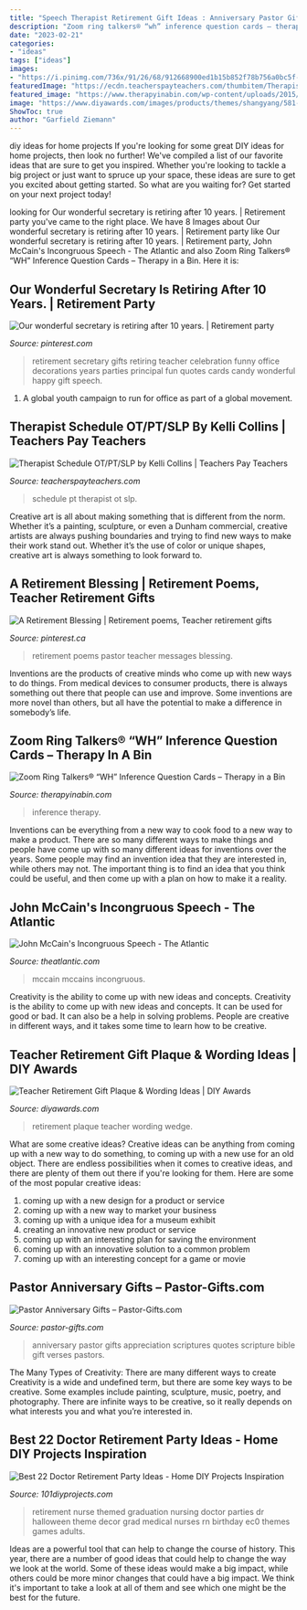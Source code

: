 ```yaml
---
title: "Speech Therapist Retirement Gift Ideas : Anniversary Pastor Gifts Appreciation Scriptures Quotes Scripture Bible Gift Verses Pastors"
description: "Zoom ring talkers® “wh” inference question cards – therapy in a bin"
date: "2023-02-21"
categories:
- "ideas"
tags: ["ideas"]
images:
- "https://i.pinimg.com/736x/91/26/68/912668900ed1b15b852f78b756a0bc5f--pastor-retirement-party-ideas-retirement-poems.jpg"
featuredImage: "https://ecdn.teacherspayteachers.com/thumbitem/Therapist-Schedule-OTPTSLP-1412229-1500873577/original-1412229-1.jpg"
featured_image: "https://www.therapyinabin.com/wp-content/uploads/2015/02/WH-Inference-Question-2-510x671.png"
image: "https://www.diyawards.com/images/products/themes/shangyang/581-detail-wedge-teacher-retirement-plaque.jpg"
ShowToc: true
author: "Garfield Ziemann"
---
```



diy ideas for home projects
If you're looking for some great DIY ideas for home projects, then look no further! We've compiled a list of our favorite ideas that are sure to get you inspired.
Whether you're looking to tackle a big project or just want to spruce up your space, these ideas are sure to get you excited about getting started. So what are you waiting for? Get started on your next project today!

	

		
looking for Our wonderful secretary is retiring after 10 years. | Retirement party you've came to the right place. We have 8 Images about Our wonderful secretary is retiring after 10 years. | Retirement party like Our wonderful secretary is retiring after 10 years. | Retirement party, John McCain&#039;s Incongruous Speech - The Atlantic and also Zoom Ring Talkers® “WH” Inference Question Cards – Therapy in a Bin. Here it is:
		
    
## Our Wonderful Secretary Is Retiring After 10 Years. | Retirement Party

<img loading=lazy src="https://s-media-cache-ak0.pinimg.com/736x/4f/d6/88/4fd688991c9bf82684600a9cf7287e7e.jpg" onerror="this.onerror=null;this.src='https://tse3.mm.bing.net/th?id=OIP.fDWih11VxncimAH5ruJesAHaJ3&amp;pid=15.1';" alt="Our wonderful secretary is retiring after 10 years. | Retirement party">

_Source: pinterest.com_

>retirement secretary gifts retiring teacher celebration funny office decorations years parties principal fun quotes cards candy wonderful happy gift speech. 

	

1. A global youth campaign to run for office as part of a global movement. 

    
## Therapist Schedule OT/PT/SLP By Kelli Collins | Teachers Pay Teachers

<img loading=lazy src="https://ecdn.teacherspayteachers.com/thumbitem/Therapist-Schedule-OTPTSLP-1412229-1500873577/original-1412229-1.jpg" onerror="this.onerror=null;this.src='https://tse1.mm.bing.net/th?id=OIP.eASXAS8WcC1qG_Rn1YxqswAAAA&amp;pid=15.1';" alt="Therapist Schedule OT/PT/SLP by Kelli Collins | Teachers Pay Teachers">

_Source: teacherspayteachers.com_

>schedule pt therapist ot slp. 

	

Creative art is all about making something that is different from the norm. Whether it’s a painting, sculpture, or even a Dunham commercial, creative artists are always pushing boundaries and trying to find new ways to make their work stand out. Whether it’s the use of color or unique shapes, creative art is always something to look forward to.

    
## A Retirement Blessing | Retirement Poems, Teacher Retirement Gifts

<img loading=lazy src="https://i.pinimg.com/736x/91/26/68/912668900ed1b15b852f78b756a0bc5f--pastor-retirement-party-ideas-retirement-poems.jpg" onerror="this.onerror=null;this.src='https://tse1.mm.bing.net/th?id=OIP.5nNQ4Gja3CkK6nE2O3sJvQHaJx&amp;pid=15.1';" alt="A Retirement Blessing | Retirement poems, Teacher retirement gifts">

_Source: pinterest.ca_

>retirement poems pastor teacher messages blessing. 

	

Inventions are the products of creative minds who come up with new ways to do things. From medical devices to consumer products, there is always something out there that people can use and improve. Some inventions are more novel than others, but all have the potential to make a difference in somebody’s life.

    
## Zoom Ring Talkers® “WH” Inference Question Cards – Therapy In A Bin

<img loading=lazy src="https://www.therapyinabin.com/wp-content/uploads/2015/02/WH-Inference-Question-2-510x671.png" onerror="this.onerror=null;this.src='https://tse3.mm.bing.net/th?id=OIP.P7pmxihaAzMYHEiPHOhVhAHaJv&amp;pid=15.1';" alt="Zoom Ring Talkers® “WH” Inference Question Cards – Therapy in a Bin">

_Source: therapyinabin.com_

>inference therapy. 

	

Inventions can be everything from a new way to cook food to a new way to make a product. There are so many different ways to make things and people have come up with so many different ideas for inventions over the years. Some people may find an invention idea that they are interested in, while others may not. The important thing is to find an idea that you think could be useful, and then come up with a plan on how to make it a reality.

    
## John McCain&#039;s Incongruous Speech - The Atlantic

<img loading=lazy src="https://cdn.theatlantic.com/thumbor/Y400584Z4XhiXEBXvTqa9HunkAw=/56x97:2940x1600/960x500/media/img/mt/2017/07/RTX3CVR0/original.jpg" onerror="this.onerror=null;this.src='https://tse2.mm.bing.net/th?id=OIP.yvFni2KTBIfSuNp-yX9Y4gHaD2&amp;pid=15.1';" alt="John McCain&#039;s Incongruous Speech - The Atlantic">

_Source: theatlantic.com_

>mccain mccains incongruous. 

	

Creativity is the ability to come up with new ideas and concepts.
Creativity is the ability to come up with new ideas and concepts. It can be used for good or bad. It can also be a help in solving problems. People are creative in different ways, and it takes some time to learn how to be creative.

    
## Teacher Retirement Gift Plaque &amp; Wording Ideas | DIY Awards

<img loading=lazy src="https://www.diyawards.com/images/products/themes/shangyang/581-detail-wedge-teacher-retirement-plaque.jpg" onerror="this.onerror=null;this.src='https://tse4.mm.bing.net/th?id=OIP._USejG_qe784iXBlW33ROwHaHa&amp;pid=15.1';" alt="Teacher Retirement Gift Plaque &amp; Wording Ideas | DIY Awards">

_Source: diyawards.com_

>retirement plaque teacher wording wedge. 

	

What are some creative ideas?
Creative ideas can be anything from coming up with a new way to do something, to coming up with a new use for an old object. There are endless possibilities when it comes to creative ideas, and there are plenty of them out there if you're looking for them. Here are some of the most popular creative ideas: 
1. coming up with a new design for a product or service 
2. coming up with a new way to market your business 
3. coming up with a unique idea for a museum exhibit 
4. creating an innovative new product or service 
5. coming up with an interesting plan for saving the environment 
6. coming up with an innovative solution to a common problem 
7. coming up with an interesting concept for a game or movie 

    
## Pastor Anniversary Gifts – Pastor-Gifts.com

<img loading=lazy src="http://www.pastor-gifts.com/wp-content/uploads/2011/09/Pastor-anniversary-600x315.jpg" onerror="this.onerror=null;this.src='https://tse4.mm.bing.net/th?id=OIP.vigGostGbNPFQ7p6tNbNIgHaD4&amp;pid=15.1';" alt="Pastor Anniversary Gifts – Pastor-Gifts.com">

_Source: pastor-gifts.com_

>anniversary pastor gifts appreciation scriptures quotes scripture bible gift verses pastors. 

	

The Many Types of Creativity: There are many different ways to create
Creativity is a wide and undefined term, but there are some key ways to be creative. Some examples include painting, sculpture, music, poetry, and photography. There are infinite ways to be creative, so it really depends on what interests you and what you’re interested in.

    
## Best 22 Doctor Retirement Party Ideas - Home DIY Projects Inspiration

<img loading=lazy src="https://101diyprojects.com/wp-content/uploads/2019/08/doctor-retirement-party-ideas-beautiful-dr-and-nurse-themed-party-for-retirement-of-doctor-retirement-party-ideas.jpg" onerror="this.onerror=null;this.src='https://tse3.mm.bing.net/th?id=OIP.IlP85_VDNaskVeIYPWnLYwHaJ4&amp;pid=15.1';" alt="Best 22 Doctor Retirement Party Ideas - Home DIY Projects Inspiration">

_Source: 101diyprojects.com_

>retirement nurse themed graduation nursing doctor parties dr halloween theme decor grad medical nurses rn birthday ec0 themes games adults. 

	

Ideas are a powerful tool that can help to change the course of history. This year, there are a number of good ideas that could help to change the way we look at the world. Some of these ideas would make a big impact, while others could be more minor changes that could have a big impact. We think it's important to take a look at all of them and see which one might be the best for the future.

